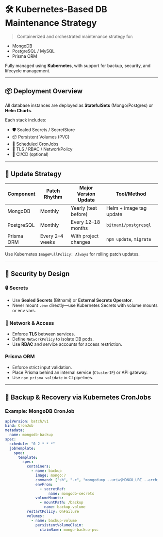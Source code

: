# 🛠️ Kubernetes-Based DB Maintenance Strategy

> Containerized and orchestrated maintenance strategy for:
- MongoDB
- PostgreSQL / MySQL
- Prisma ORM

Fully managed using **Kubernetes**, with support for backup, security, and lifecycle management.

---

## 📦 Deployment Overview

All database instances are deployed as **StatefulSets** (Mongo/Postgres) or **Helm Charts**.

Each stack includes:
- 🛡️ Sealed Secrets / SecretStore
- 📦 Persistent Volumes (PVC)
- 🔄 Scheduled CronJobs
- 🔐 TLS / RBAC / NetworkPolicy
- 🧪 CI/CD (optional)

---

## 📅 Update Strategy

| Component     | Patch Rhythm    | Major Version Update | Tool/Method              |
|---------------|------------------|------------------------|--------------------------|
| MongoDB       | Monthly          | Yearly (test before)   | Helm + image tag update |
| PostgreSQL    | Monthly          | Every 12–18 months     | `bitnami/postgresql`    |
| Prisma ORM    | Every 2–4 weeks  | With project changes   | `npm update`, `migrate` |

Use Kubernetes `ImagePullPolicy: Always` for rolling patch updates.

---

## 🔐 Security by Design

### 🔒 Secrets
- Use **Sealed Secrets** (Bitnami) or **External Secrets Operator**.
- Never mount `.env` directly—use Kubernetes Secrets with volume mounts or env vars.

### 🔐 Network & Access
- Enforce **TLS** between services.
- Define `NetworkPolicy` to isolate DB pods.
- Use **RBAC** and service accounts for access restriction.

### Prisma ORM
- Enforce strict input validation.
- Place Prisma behind an internal service (`ClusterIP`) or API gateway.
- Use `npx prisma validate` in CI pipelines.

---

## 💾 Backup & Recovery via Kubernetes CronJobs

### Example: MongoDB CronJob
```yaml
apiVersion: batch/v1
kind: CronJob
metadata:
  name: mongodb-backup
spec:
  schedule: "0 2 * * *"
  jobTemplate:
    spec:
      template:
        spec:
          containers:
            - name: backup
              image: mongo:7
              command: ["sh", "-c", "mongodump --uri=$MONGO_URI --archive=/backup/mongo-$(date +%F).gz --gzip"]
              envFrom:
                - secretRef:
                    name: mongodb-secrets
              volumeMounts:
                - mountPath: /backup
                  name: backup-volume
          restartPolicy: OnFailure
          volumes:
            - name: backup-volume
              persistentVolumeClaim:
                claimName: mongo-backup-pvc
